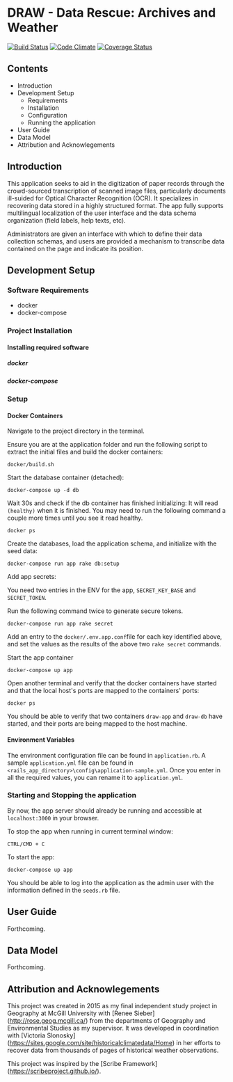 # DRAW - Data Rescue: Archives and Weather

[![Build Status][BS img]][Build Status]
[![Code Climate][CC img]][Code Climate]
[![Coverage Status][CS img]][Coverage Status]

[Build Status]: https://travis-ci.org/rsmithlal/ClimateDataRescue
[travis pull requests]: https://travis-ci.org/rsmithlal/ClimateDataRescue/pull_requests
[Code Climate]: https://codeclimate.com/github/rsmithlal/ClimateDataRescue
[Coverage Status]: https://coveralls.io/r/rsmithlal/ClimateDataRescue

[BS img]: https://travis-ci.org/rsmithlal/ClimateDataRescue.png
[DS img]: https://gemnasium.com/rsmithlal/ClimateDataRescue.png
[CC img]: https://codeclimate.com/github/rsmithlal/ClimateDataRescue.png
[CS img]: https://coveralls.io/repos/rsmithlal/ClimateDataRescue/badge.png?branch=master

## Contents
- Introduction
- Development Setup
    - Requirements
    - Installation
    - Configuration
    - Running the application
- User Guide
- Data Model
- Attribution and Acknowlegements

## Introduction
This application seeks to aid in the digitization of paper records through the crowd-sourced transcription of scanned image files, particularly documents ill-suided for Optical Character Recognition (OCR). It specializes in recovering data stored in a highly structured format. The app fully supports multilingual localization of the user interface and the data schema organization (field labels, help texts, etc).

Administrators are given an interface with which to define their data collection schemas, and users are provided a mechanism to transcribe data contained on the page and indicate its position. 

## Development Setup

### Software Requirements
- docker
- docker-compose

### Project Installation
#### Installing required software
##### docker
##### docker-compose


### Setup

#### Docker Containers
Navigate to the project directory in the terminal. 

Ensure you are at the application folder and run the following script to extract the initial files and build the docker containers:

```
docker/build.sh
```

Start the database container (detached):

```
docker-compose up -d db
```

Wait 30s and check if the db container has finished initializing:
It will read `(healthy)` when it is finished. You may need to run the following command a couple more times until you see it read healthy.
```
docker ps
```

Create the databases, load the application schema, and initialize with the seed data:

```
docker-compose run app rake db:setup
```

Add app secrets:

You need two entries in the ENV for the app, `SECRET_KEY_BASE` and `SECRET_TOKEN`.

Run the following command twice to generate secure tokens.

```
docker-compose run app rake secret
```

Add an entry to the `docker/.env.app.conf`file for each key identified above, and set the values as the results of the above two `rake secret` commands.


Start the app container

```
docker-compose up app

```

Open another terminal and verify that the docker containers have started and that the local host's ports are mapped to the containers' ports:

```
docker ps

```

 You should be able to verify that two containers `draw-app` and `draw-db` have started, and their ports are being mapped to the host machine.

#### Environment Variables
The environment configuration file can be found in `application.rb`. A sample `application.yml` file can be found in `<rails_app_directory>\config\application-sample.yml`. Once you enter in all the required values, you can rename it to `application.yml`.


### Starting and Stopping the application
By now, the app server should already be running and accessible at `localhost:3000` in your browser.

To stop the app when running in current terminal window:
```
CTRL/CMD + C
```

To start the app:

```
docker-compose up app
```

You should be able to log into the application as the admin user with the information defined in the `seeds.rb` file.


## User Guide
Forthcoming.

## Data Model
Forthcoming.

## Attribution and Acknowlegements
This project was created in 2015 as my final independent study project in Geography at McGill University with [Renee Sieber] (http://rose.geog.mcgill.ca/) from the departments of Geography and Environmental Studies as my supervisor. It was developed in coordination with [Victoria Slonosky] (https://sites.google.com/site/historicalclimatedata/Home) in her efforts to recover data from thousands of pages of historical weather observations.

This project was inspired by the [Scribe Framework] (https://scribeproject.github.io/).
